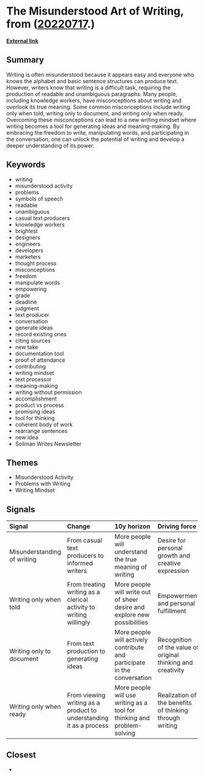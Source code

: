 # __The Misunderstood Art of Writing__, from ([20220717](https://kghosh.substack.com/p/20220717).)

__[External link](https://www.solimanwrites.com/writing-the-most-misunderstood-activity/)__



## Summary

Writing is often misunderstood because it appears easy and everyone who knows the alphabet and basic sentence structures can produce text. However, writers know that writing is a difficult task, requiring the production of readable and unambiguous paragraphs. Many people, including knowledge workers, have misconceptions about writing and overlook its true meaning. Some common misconceptions include writing only when told, writing only to document, and writing only when ready. Overcoming these misconceptions can lead to a new writing mindset where writing becomes a tool for generating ideas and meaning-making. By embracing the freedom to write, manipulating words, and participating in the conversation, one can unlock the potential of writing and develop a deeper understanding of its power.

## Keywords

* writing
* misunderstood activity
* problems
* symbols of speech
* readable
* unambiguous
* casual text producers
* knowledge workers
* brightest
* designers
* engineers
* developers
* marketers
* thought process
* misconceptions
* freedom
* manipulate words
* empowering
* grade
* deadline
* judgment
* text producer
* conversation
* generate ideas
* record existing ones
* citing sources
* new take
* documentation tool
* proof of attendance
* contributing
* writing mindset
* text processor
* meaning-making
* writing without permission
* accomplishment
* product vs process
* promising ideas
* tool for thinking
* coherent body of work
* rearrange sentences
* new idea
* Soliman Writes Newsletter

## Themes

* Misunderstood Activity
* Problems with Writing
* Writing Mindset

## Signals

| Signal                      | Change                                                             | 10y horizon                                                              | Driving force                                                |
|:----------------------------|:-------------------------------------------------------------------|:-------------------------------------------------------------------------|:-------------------------------------------------------------|
| Misunderstanding of writing | From casual text producers to informed writers                     | More people will understand the true meaning of writing                  | Desire for personal growth and creative expression           |
| Writing only when told      | From treating writing as a clerical activity to writing willingly  | More people will write out of sheer desire and explore new possibilities | Empowerment and personal fulfillment                         |
| Writing only to document    | From text production to generating ideas                           | More people will actively contribute and participate in the conversation | Recognition of the value of original thinking and creativity |
| Writing only when ready     | From viewing writing as a product to understanding it as a process | More people will use writing as a tool for thinking and problem-solving  | Realization of the benefits of thinking through writing      |

## Closest

* 